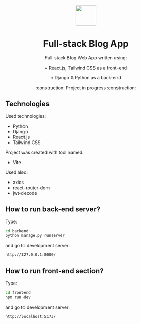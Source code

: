 <p align="center">
    <img src="https://www.python.org/static/img/python-logo.png" height="64"/>
</p>

<h1 align="center">Full-stack Blog App</h1>

<p align="center">Full-stack Blog Web App written using:</p>
<p align="center" style="margin: 0;">• React.js, Tailwind CSS as a front-end</p>
<p align="center">• Django & Python as a back-end</p>
<p align="center">:construction: Project in progress :construction:</p>

## Technologies

Used technologies:

- Python
- Django
- React.js
- Tailwind CSS

Project was created with tool named:

- Vite

Used also:

- axios
- react-router-dom
- jwt-decode

## How to run back-end server?

Type:

```bash
cd backend
python manage.py runserver
```

and go to development server:

```bash
http://127.0.0.1:8000/
```

## How to run front-end section?

Type:

```bash
cd frontend
npm run dev
```

and go to development server:

```bash
http://localhost:5173/
```
